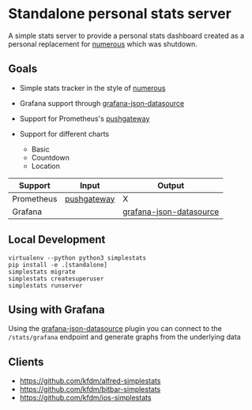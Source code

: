 # Standalone personal stats server

A simple stats server to provide a personal stats dashboard created as a personal replacement for [numerous] which was shutdown.

## Goals

- Simple stats tracker in the style of [numerous]
- Grafana support through [grafana-json-datasource]
- Support for Prometheus's [pushgateway]
- Support for different charts

  - Basic
  - Countdown
  - Location

Support    | Input         | Output
---------- | ------------- | -------------------------
Prometheus | [pushgateway] | X
Grafana    |               | [grafana-json-datasource]

## Local Development

```
virtualenv --python python3 simplestats
pip install -e .[standalone]
simplestats migrate
simplestats createsuperuser
simplestats runserver
```

## Using with Grafana

Using the [grafana-json-datasource] plugin you can connect to the `/stats/grafana` endpoint and generate graphs from the underlying data

## Clients

- <https://github.com/kfdm/alfred-simplestats>
- <https://github.com/kfdm/bitbar-simplestats>
- <https://github.com/kfdm/ios-simplestats>

[grafana-json-datasource]: https://grafana.net/plugins/grafana-simple-json-datasource
[numerous]: https://www.youtube.com/watch?v=c0A9hEUnAOM
[pushgateway]: https://github.com/prometheus/pushgateway

